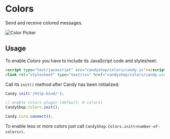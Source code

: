 # Colors
Send and receive colored messages.

![Color Picker](/amiadogroup/candy-plugins/raw/master/colors/screenshot.png)

## Usage
To enable *Colors* you have to include its JavaScript code and stylesheet: 

```HTML
<script type="text/javascript" src="candyshop/colors/candy.js"></script>
<link rel="stylesheet" type="text/css" href="candyshop/colors/candy.css" />
```

Call its `init()` method after Candy has been initialized: 

```JavaScript
Candy.init('/http-bind/');

// enable Colors plugin (default: 8 colors)
CandyShop.Colors.init(); 

Candy.Core.connect();
```

To enable less or more colors just call `CandyShop.Colors.init(<number-of-colors>)`.